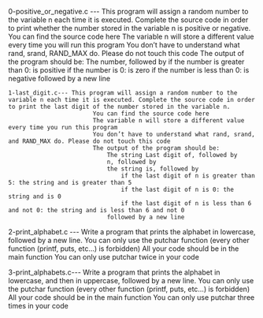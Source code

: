 0-positive_or_negative.c --- This program will assign a random number to the variable n each time it is executed. Complete the source code in order to print whether the number stored in the variable n is positive or negative.
    				You can find the source code here
    				The variable n will store a different value every time you will run this program
    				You don’t have to understand what rand, srand, RAND_MAX do. Please do not touch this code
    				The output of the program should be:
        			The number, followed by
            			if the number is greater than 0: is positive
            			if the number is 0: is zero
            			if the number is less than 0: is negative
        			followed by a new line


	1-last_digit.c--- This program will assign a random number to the variable n each time it is executed. Complete the source code in order to print the last digit of the number stored in the variable n.
							You can find the source code here
							The variable n will store a different value every time you run this program
							You don’t have to understand what rand, srand, and RAND_MAX do. Please do not touch this code
							The output of the program should be:
								The string Last digit of, followed by
								n, followed by
								the string is, followed by
									if the last digit of n is greater than 5: the string and is greater than 5
									if the last digit of n is 0: the string and is 0
									if the last digit of n is less than 6 and not 0: the string and is less than 6 and not 0
								followed by a new line


2-print_alphabet.c --- Write a program that prints the alphabet in lowercase, followed by a new line.
							You can only use the putchar function (every other function (printf, puts, etc…) is forbidden)
							All your code should be in the main function
							You can only use putchar twice in your code


3-print_alphabets.c--- Write a program that prints the alphabet in lowercase, and then in uppercase, followed by a new line.
							You can only use the putchar function (every other function (printf, puts, etc…) is forbidden)
							All your code should be in the main function
							You can only use putchar three times in your code
